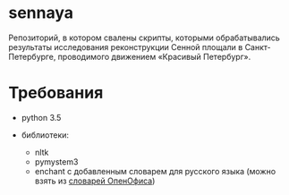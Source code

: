 # sennaya
Репозиторий, в котором свалены скрипты, которыми обрабатывались результаты исследования реконструкции Сенной площали в Санкт-Петербурге, проводимого движением «Красивый Петербург».

# Требования

* python 3.5

* библиотеки: 
  * nltk
  * pymystem3
  * enchant с добавленным словарем для русского языка (можно взять из [словарей ОпенОфиса](http://ftp5.gwdg.de/pub/tdf/libreoffice/src/5.2.4/libreoffice-dictionaries-5.2.4.2.tar.xz))
